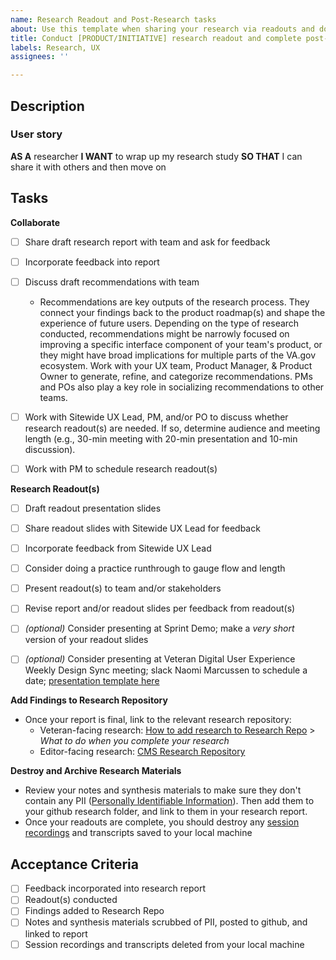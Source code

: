 ```yaml
---
name: Research Readout and Post-Research tasks
about: Use this template when sharing your research via readouts and doing final clean-up tasks.
title: Conduct [PRODUCT/INITIATIVE] research readout and complete post-research tasks
labels: Research, UX
assignees: ''

---
```


## Description

### User story

**AS A** researcher
**I WANT** to wrap up my research study
**SO THAT** I can share it with others and then move on

## Tasks

**Collaborate**

- [ ] Share draft research report with team and ask for feedback
- [ ] Incorporate feedback into report
- [ ] Discuss draft recommendations with team 

  - Recommendations are key outputs of the research process. They connect your findings back to the product roadmap(s) and shape the experience of future users. Depending on the type of research conducted, recommendations might be narrowly focused on improving a specific interface component of your team's product, or they might have broad implications for multiple parts of the VA.gov ecosystem. Work with your UX team, Product Manager, & Product Owner to generate, refine, and categorize recommendations. PMs and POs also play a key role in socializing recommendations to other teams.

- [ ] Work with Sitewide UX Lead, PM, and/or PO to discuss whether research readout(s) are needed. If so, determine audience and meeting length (e.g., 30-min meeting with 20-min presentation and 10-min discussion).
- [ ] Work with PM to schedule research readout(s)


**Research Readout(s)**
- [ ] Draft readout presentation slides
- [ ] Share readout slides with Sitewide UX Lead for feedback
- [ ] Incorporate feedback from Sitewide UX Lead
- [ ] Consider doing a practice runthrough to gauge flow and length
- [ ] Present readout(s) to team and/or stakeholders
- [ ] Revise report and/or readout slides per feedback from readout(s)
- [ ] *(optional)* Consider presenting at Sprint Demo; make a *very short* version of your readout slides
- [ ] *(optional)* Consider presenting at Veteran Digital User Experience Weekly Design Sync meeting; slack Naomi Marcussen to schedule a date; [presentation template here](https://docs.google.com/presentation/d/13G80avWGdY7tHU40PbP_l05W1yRpDr-opOk0u_AAhzQ/edit#slide=id.g892adcb623_0_141)


**Add Findings to Research Repository**
- Once your report is final, link to the relevant research repository:
  - Veteran-facing research: [How to add research to Research Repo](https://github.com/department-of-veterans-affairs/va.gov-research-repository/issues/70) > *What to do when you complete your research*
  - Editor-facing research: [CMS Research Repository](https://github.com/department-of-veterans-affairs/va.gov-team/tree/master/platform/cms/research)

**Destroy and Archive Research Materials**
- Review your notes and synthesis materials to make sure they don't contain any PII ([Personally Identifiable Information](https://depo-platform-documentation.scrollhelp.site/research-design/what-is-pii)). Then add them to your github research folder, and link to them in your research report.
- Once your readouts are complete, you should destroy any [session recordings](https://depo-platform-documentation.scrollhelp.site/research-design/recording-user-research-sessions) and transcripts saved to your local machine


## Acceptance Criteria
- [ ] Feedback incorporated into research report
- [ ] Readout(s) conducted
- [ ] Findings added to Research Repo
- [ ] Notes and synthesis materials scrubbed of PII, posted to github, and linked to report
- [ ] Session recordings and transcripts deleted from your local machine
